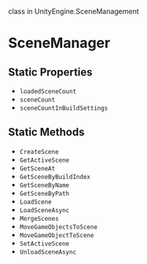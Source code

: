 class in UnityEngine.SceneManagement
# SceneManager

## Static Properties
- `loadedSceneCount`
- `sceneCount`
- `sceneCountInBuildSettings`
## Static Methods
- `CreateScene`
- `GetActiveScene`
- `GetSceneAt`
- `GetSceneByBuildIndex`
- `GetSceneByName`
- `GetSceneByPath`
- `LoadScene`
- `LoadSceneAsync`
- `MergeScenes`
- `MoveGameObjectsToScene`
- `MoveGameObjectToScene`
- `SetActiveScene`
- `UnloadSceneAsync`
